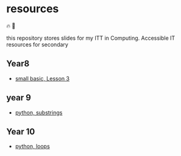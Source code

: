 # resources

:fire: :tada:

this repository stores slides for my ITT in Computing.
Accessible IT resources for secondary

## Year8
- [small basic, Lesson 3](https://gitpitch.com/andadapt/resources?p=ks3/year8/smallBasic/#/)

## year 9

- [python, substrings](https://gitpitch.com/andadapt/resources?p=ks4/year9/python/substrings#/)


## Year 10
- [python, loops](https://gitpitch.com/andadapt/resources?p=ks4/year9/python/loopss#/)
